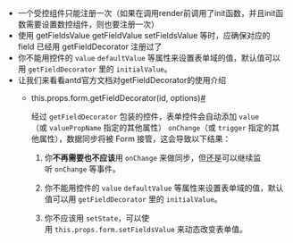 - 一个受控组件只能注册一次（如果在调用render前调用了init函数，并且init函数需要设置数控组件，则也要注册一次）
- 使用 getFieldsValue getFieldValue setFieldsValue 等时，应确保对应的 field 已经用 getFieldDecorator 注册过了
- 你不能用控件的 `value` `defaultValue` 等属性来设置表单域的值，默认值可以用 `getFieldDecorator` 里的 `initialValue`。
- 让我们来看看antd官方文档对getFieldDecorator的使用介绍
  - this.props.form.getFieldDecorator(id, options)[#](https://ant.design/components/form-cn/#this.props.form.getFieldDecorator(id,-options))

    经过 `getFieldDecorator` 包装的控件，表单控件会自动添加 `value`（或 `valuePropName` 指定的其他属性） `onChange`（或 `trigger` 指定的其他属性），数据同步将被 Form 接管，这会导致以下结果：

    1.  你**不再需要也不应该**用 `onChange` 来做同步，但还是可以继续监听 `onChange` 等事件。

    2.  你不能用控件的 `value` `defaultValue` 等属性来设置表单域的值，默认值可以用 `getFieldDecorator` 里的 `initialValue`。

    3.  你不应该用 `setState`，可以使用 `this.props.form.setFieldsValue` 来动态改变表单值。
